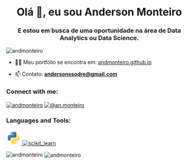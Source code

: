 <h1 align="center">Olá 👋, eu sou Anderson Monteiro</h1>
<h3 align="center">E estou em busca de uma oportunidade na área de Data Analytics ou Data Science.</h3>

<p align="left"> <img src="https://komarev.com/ghpvc/?username=andmonteiro&label=Profile%20views&color=0e75b6&style=flat" alt="andmonteiro" /> </p>

- 👨‍💻 Meu portfólio se encontra em: [andmonteiro.github.io](andmonteiro.github.io)

- 📫 Contato: **andersonssodre@gmail.com**

<h3 align="left">Connect with me:</h3>
<p align="left">
<a href="https://linkedin.com/in/andmonteiro" target="blank"><img align="center" src="https://raw.githubusercontent.com/rahuldkjain/github-profile-readme-generator/master/src/images/icons/Social/linked-in-alt.svg" alt="andmonteiro" height="30" width="40" /></a>
<a href="https://medium.com/@an.monteiro" target="blank"><img align="center" src="https://raw.githubusercontent.com/rahuldkjain/github-profile-readme-generator/master/src/images/icons/Social/medium.svg" alt="@an.monteiro" height="30" width="40" /></a>
</p>

<h3 align="left">Languages and Tools:</h3>
<p align="left"> <a href="https://www.python.org" target="_blank"> <img src="https://raw.githubusercontent.com/devicons/devicon/master/icons/python/python-original.svg" alt="python" width="40" height="40"/> </a> <a href="https://scikit-learn.org/" target="_blank"> <img src="https://upload.wikimedia.org/wikipedia/commons/0/05/Scikit_learn_logo_small.svg" alt="scikit_learn" width="40" height="40"/> </a> </p>

<p><img align="left" src="https://github-readme-stats.vercel.app/api/top-langs?username=andmonteiro&show_icons=true&locale=en&layout=compact" alt="andmonteiro" /></p>

<p>&nbsp;<img align="center" src="https://github-readme-stats.vercel.app/api?username=andmonteiro&show_icons=true&locale=en" alt="andmonteiro" /></p>
